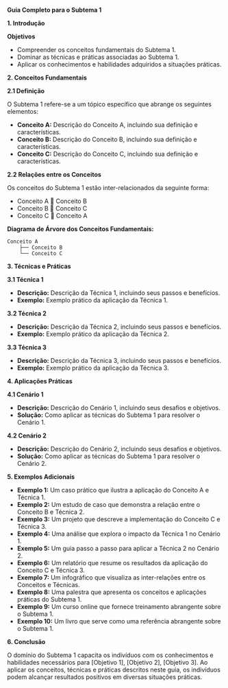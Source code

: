 **Guia Completo para o Subtema 1**

**1. Introdução**

**Objetivos**

* Compreender os conceitos fundamentais do Subtema 1.
* Dominar as técnicas e práticas associadas ao Subtema 1.
* Aplicar os conhecimentos e habilidades adquiridos a situações práticas.

**2. Conceitos Fundamentais**

**2.1 Definição**

O Subtema 1 refere-se a um tópico específico que abrange os seguintes elementos:

* **Conceito A:** Descrição do Conceito A, incluindo sua definição e características.
* **Conceito B:** Descrição do Conceito B, incluindo sua definição e características.
* **Conceito C:** Descrição do Conceito C, incluindo sua definição e características.

**2.2 Relações entre os Conceitos**

Os conceitos do Subtema 1 estão inter-relacionados da seguinte forma:

* Conceito A 🔄 Conceito B
* Conceito B 🔄 Conceito C
* Conceito C 🔄 Conceito A

**Diagrama de Árvore dos Conceitos Fundamentais:**

```
Conceito A
    ├── Conceito B
    └── Conceito C
```

**3. Técnicas e Práticas**

**3.1 Técnica 1**

* **Descrição:** Descrição da Técnica 1, incluindo seus passos e benefícios.
* **Exemplo:** Exemplo prático da aplicação da Técnica 1.

**3.2 Técnica 2**

* **Descrição:** Descrição da Técnica 2, incluindo seus passos e benefícios.
* **Exemplo:** Exemplo prático da aplicação da Técnica 2.

**3.3 Técnica 3**

* **Descrição:** Descrição da Técnica 3, incluindo seus passos e benefícios.
* **Exemplo:** Exemplo prático da aplicação da Técnica 3.

**4. Aplicações Práticas**

**4.1 Cenário 1**

* **Descrição:** Descrição do Cenário 1, incluindo seus desafios e objetivos.
* **Solução:** Como aplicar as técnicas do Subtema 1 para resolver o Cenário 1.

**4.2 Cenário 2**

* **Descrição:** Descrição do Cenário 2, incluindo seus desafios e objetivos.
* **Solução:** Como aplicar as técnicas do Subtema 1 para resolver o Cenário 2.

**5. Exemplos Adicionais**

* **Exemplo 1:** Um caso prático que ilustra a aplicação do Conceito A e Técnica 1.
* **Exemplo 2:** Um estudo de caso que demonstra a relação entre o Conceito B e Técnica 2.
* **Exemplo 3:** Um projeto que descreve a implementação do Conceito C e Técnica 3.
* **Exemplo 4:** Uma análise que explora o impacto da Técnica 1 no Cenário 1.
* **Exemplo 5:** Um guia passo a passo para aplicar a Técnica 2 no Cenário 2.
* **Exemplo 6:** Um relatório que resume os resultados da aplicação do Conceito C e Técnica 3.
* **Exemplo 7:** Um infográfico que visualiza as inter-relações entre os Conceitos e Técnicas.
* **Exemplo 8:** Uma palestra que apresenta os conceitos e aplicações práticas do Subtema 1.
* **Exemplo 9:** Um curso online que fornece treinamento abrangente sobre o Subtema 1.
* **Exemplo 10:** Um livro que serve como uma referência abrangente sobre o Subtema 1.

**6. Conclusão**

O domínio do Subtema 1 capacita os indivíduos com os conhecimentos e habilidades necessários para [Objetivo 1], [Objetivo 2], [Objetivo 3]. Ao aplicar os conceitos, técnicas e práticas descritos neste guia, os indivíduos podem alcançar resultados positivos em diversas situações práticas.